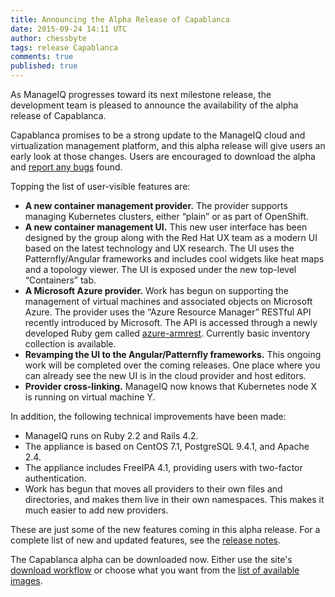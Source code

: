 ```yaml
---
title: Announcing the Alpha Release of Capablanca
date: 2015-09-24 14:11 UTC
author: chessbyte
tags: release Capablanca
comments: true
published: true
---
```


As ManageIQ progresses toward its next milestone release, the development team is pleased to announce the availability of the alpha release of Capablanca.

Capablanca promises to be a strong update to the ManageIQ cloud and virtualization management platform, and this alpha release will give users an early look at those changes. Users are encouraged to download the alpha and [report any bugs](http://manageiq.org/community/issues/) found.

Topping the list of user-visible features are:

* **A new container management provider.** The provider supports managing Kubernetes clusters, either “plain” or as part of OpenShift.
* **A new container management UI.** This new user interface has been designed by the group along with the Red Hat UX team as a modern UI based on the latest technology and UX research. The UI uses the Patternfly/Angular frameworks and includes cool widgets like heat maps and a topology viewer. The UI is exposed under the new top-level “Containers” tab.
* **A Microsoft Azure provider.** Work has begun on supporting the management of virtual machines and associated objects on Microsoft Azure. The provider uses the “Azure Resource Manager” RESTful API recently introduced by Microsoft. The API is accessed through a newly developed Ruby gem called [azure-armrest](https://github.com/ManageIQ/azure-armrest). Currently basic inventory collection is available.
* **Revamping the UI to the Angular/Patternfly frameworks.** This ongoing work will be completed over the coming releases. One place where you can already see the new UI is in the cloud provider and host editors.
* **Provider cross-linking.** ManageIQ now knows that Kubernetes node X is running on virtual machine Y.

In addition, the following technical improvements have been made:

* ManageIQ runs on Ruby 2.2 and Rails 4.2.
* The appliance is based on CentOS 7.1, PostgreSQL 9.4.1, and Apache 2.4.
* The appliance includes FreeIPA 4.1, providing users with two-factor authentication.
* Work has begun that moves all providers to their own files and directories, and makes them live in their own namespaces. This makes it much easier to add new providers.

These are just some of the new features coming in this alpha release. For a complete list of new and updated features, see the [release notes](https://github.com/ManageIQ/manageiq/blob/capablanca/CHANGELOG.md).

The Capablanca alpha can be downloaded now. Either use the site's [download workflow](http://manageiq.org/download/devel/) or choose what you want from the [list of available images](http://releases.manageiq.org/).
